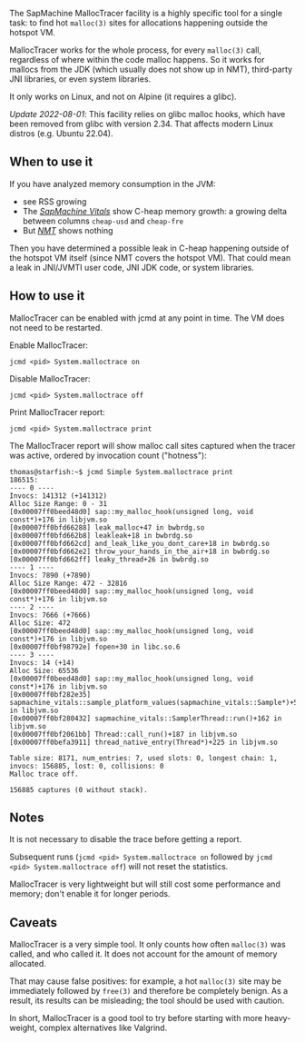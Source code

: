 The SapMachine MallocTracer facility is a highly specific tool for a single task: to find hot `malloc(3)` sites for allocations happening outside the hotspot VM.

MallocTracer works for the whole process, for every `malloc(3)` call, regardless of where within the code malloc happens. So it works for mallocs from the JDK (which usually does not show up in NMT), third-party JNI libraries, or even system libraries.

It only works on Linux, and not on Alpine (it requires a glibc).

*Update 2022-08-01*: This facility relies on glibc malloc hooks, which have been removed from glibc with version 2.34. That affects modern Linux distros (e.g. Ubuntu 22.04).

## When to use it

If you have analyzed memory consumption in the JVM:
- see RSS growing
- The [*SapMachine Vitals*](https://github.com/SAP/SapMachine/wiki/SapMachine-Vitals) show C-heap memory growth: a growing delta between columns `cheap-usd` and `cheap-fre`
- But [*NMT*](https://docs.oracle.com/javase/8/docs/technotes/guides/troubleshoot/tooldescr007.html) shows nothing

Then you have determined a possible leak in C-heap happening outside of the hotspot VM itself (since NMT covers the hotspot VM). That could mean a leak in JNI/JVMTI user code, JNI JDK code, or system libraries.

## How to use it

MallocTracer can be enabled with jcmd at any point in time. The VM does not need to be restarted.

Enable MallocTracer: 

`jcmd <pid> System.malloctrace on`

Disable MallocTracer: 

`jcmd <pid> System.malloctrace off`

Print MallocTracer report: 

`jcmd <pid> System.malloctrace print`

The MallocTracer report will show malloc call sites captured when the tracer was active, ordered by invocation count ("hotness"):

```
thomas@starfish:~$ jcmd Simple System.malloctrace print
186515:
---- 0 ----
Invocs: 141312 (+141312)
Alloc Size Range: 0 - 31
[0x00007ff0beed48d0] sap::my_malloc_hook(unsigned long, void const*)+176 in libjvm.so
[0x00007ff0bfd66288] leak_malloc+47 in bwbrdg.so
[0x00007ff0bfd662b8] leakleak+18 in bwbrdg.so
[0x00007ff0bfd662cd] and_leak_like_you_dont_care+18 in bwbrdg.so
[0x00007ff0bfd662e2] throw_your_hands_in_the_air+18 in bwbrdg.so
[0x00007ff0bfd662ff] leaky_thread+26 in bwbrdg.so
---- 1 ----
Invocs: 7890 (+7890)
Alloc Size Range: 472 - 32816
[0x00007ff0beed48d0] sap::my_malloc_hook(unsigned long, void const*)+176 in libjvm.so
---- 2 ----
Invocs: 7666 (+7666)
Alloc Size: 472
[0x00007ff0beed48d0] sap::my_malloc_hook(unsigned long, void const*)+176 in libjvm.so
[0x00007ff0bf98792e] fopen+30 in libc.so.6
---- 3 ----
Invocs: 14 (+14)
Alloc Size: 65536
[0x00007ff0beed48d0] sap::my_malloc_hook(unsigned long, void const*)+176 in libjvm.so
[0x00007ff0bf282e35] sapmachine_vitals::sample_platform_values(sapmachine_vitals::Sample*)+53 in libjvm.so
[0x00007ff0bf280432] sapmachine_vitals::SamplerThread::run()+162 in libjvm.so
[0x00007ff0bf2061bb] Thread::call_run()+187 in libjvm.so
[0x00007ff0befa3911] thread_native_entry(Thread*)+225 in libjvm.so

Table size: 8171, num_entries: 7, used slots: 0, longest chain: 1, invocs: 156885, lost: 0, collisions: 0
Malloc trace off.

156885 captures (0 without stack).
```

## Notes

It is not necessary to disable the trace before getting a report.

Subsequent runs (`jcmd <pid> System.malloctrace on` followed by `jcmd <pid> System.malloctrace off`) will not reset the statistics.

MallocTracer is very lightweight but will still cost some performance and memory; don't enable it for longer periods.

## Caveats

MallocTracer is a very simple tool. It only counts how often `malloc(3)` was called, and who called it. It does not account for the amount of memory allocated.

That may cause false positives: for example, a hot `malloc(3)` site may be immediately followed by `free(3)` and therefore be completely benign. As a result, its results can be misleading; the tool should be used with caution.

In short, MallocTracer is a good tool to try before starting with more heavy-weight, complex alternatives like Valgrind.


